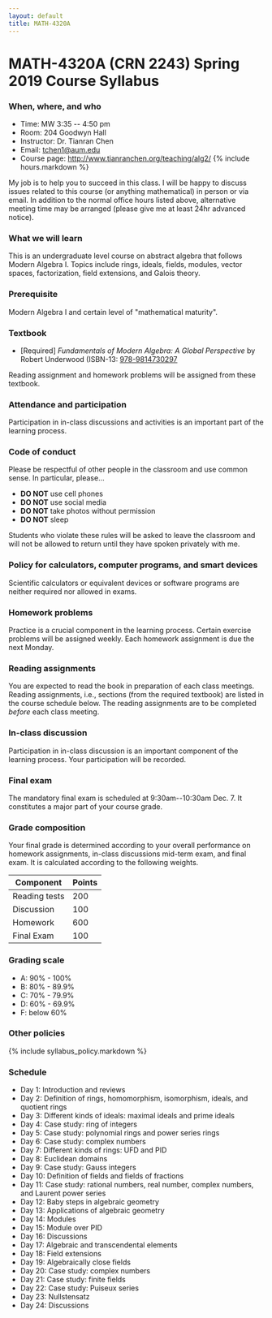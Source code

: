 ```yaml
---
layout: default
title: MATH-4320A
---
```


# MATH-4320A (CRN 2243) Spring 2019 Course Syllabus

### When, where, and who

* Time: MW 3:35 -- 4:50 pm 
* Room: 204 Goodwyn Hall
* Instructor: Dr. Tianran Chen
* Email: <tchen1@aum.edu>
* Course page: <http://www.tianranchen.org/teaching/alg2/>
{% include hours.markdown %}

My job is to help you to succeed in this class.
I will be happy to discuss issues related to this course
(or anything mathematical) in person or via email.
In addition to the normal office hours listed above,
alternative meeting time may be arranged
(please give me at least 24hr advanced notice).

### What we will learn

This is an undergraduate level course on abstract algebra
that follows Modern Algebra I.
Topics include rings, ideals, fields, modules, vector spaces, factorization,
field extensions, and Galois theory.

### Prerequisite

Modern Algebra I and certain level of "mathematical maturity".

### Textbook

- [Required] _Fundamentals of Modern Algebra: A Global Perspective_ by Robert Underwood
  (ISBN-13: [978-9814730297](http://a.co/4hw6KRC)

Reading assignment and homework problems will be assigned from these textbook.

### Attendance and participation

Participation in in-class discussions and activities is an important part
of the learning process.

### Code of conduct

Please be respectful of other people in the classroom and use common sense.
In particular, please...

* __DO NOT__ use cell phones
* __DO NOT__ use social media
* __DO NOT__ take photos without permission
* __DO NOT__ sleep

Students who violate these rules will be asked to leave the classroom
and will not be allowed to return until they have spoken privately with me.

### Policy for calculators, computer programs, and smart devices

Scientific calculators or equivalent devices or software programs are
neither required nor allowed in exams.

### Homework problems
Practice is a crucial component in the learning process.
Certain exercise problems will be assigned weekly.
Each homework assignment is due the next Monday.

### Reading assignments
You are expected to read the book in preparation of each class meetings.
Reading assignments, i.e., sections (from the required textbook) are listed
in the course schedule below.
The reading assignments are to be completed _before_ each class meeting.

### In-class discussion
Participation in in-class discussion is an important component of the learning process.
Your participation will be recorded.

### Final exam
The mandatory final exam is scheduled at 9:30am--10:30am Dec. 7.
It constitutes a major part of your course grade.

### Grade composition
Your final grade is determined according to your overall performance on
homework assignments, in-class discussions mid-term exam, and final exam.
It is calculated according to the following weights.

| Component     | Points |
|---------------|--------|
| Reading tests |  200
| Discussion    |  100   |
| Homework      |  600   |
| Final Exam    |  100   |

### Grading scale

* A: 90% - 100%
* B: 80% - 89.9%
* C: 70% - 79.9%
* D: 60% - 69.9%
* F: below 60%

### Other policies

{% include syllabus_policy.markdown %}

### <a name="schedule"></a> Schedule

* Day 1: Introduction and reviews
* Day 2: Definition of rings, homomorphism, isomorphism, ideals, and quotient rings
* Day 3: Different kinds of ideals: maximal ideals and prime ideals
* Day 4: Case study: ring of integers
* Day 5: Case study: polynomial rings and power series rings
* Day 6: Case study: complex numbers
* Day 7: Different kinds of rings: UFD and PID
* Day 8: Euclidean domains
* Day 9: Case study: Gauss integers
* Day 10: Definition of fields and fields of fractions
* Day 11: Case study: rational numbers, real number, complex numbers, and Laurent power series
* Day 12: Baby steps in algebraic geometry
* Day 13: Applications of algebraic geometry
* Day 14: Modules
* Day 15: Module over PID
* Day 16: Discussions
* Day 17: Algebraic and transcendental elements
* Day 18: Field extensions
* Day 19: Algebraically close fields
* Day 20: Case study: complex numbers
* Day 21: Case study: finite fields
* Day 22: Case study: Puiseux series
* Day 23: Nullstensatz
* Day 24: Discussions
